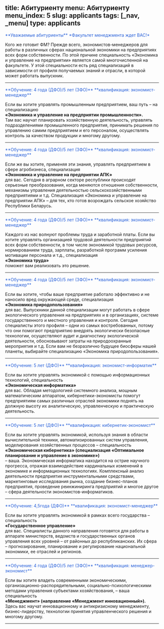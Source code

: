 title: Абитуриенту
menu: Абитуриенту
menu_index: 5
slug: applicants
tags: [_nav, _menu]
type: applicants
---

<font color="#2860d9">
**Уважаемые абитуриенты**   
*Факультет менеджмента ждет ВАС!*
</font>


Кого же готовит ФМ? Прежде всего, экономистов-менеджеров для работы в различных сферах национальной экономики на предприятиях всех форм собственности. По этой причине специальность «Экономика и управление на предприятии» является самой многочисленной на факультете. У этой специальности есть ряд специализаций в зависимости от профиля получаемых знаний и отрасли, в которой может работать выпускник.


----------------------------------------

<font color="#2860d9">
**Обучение: 4 года (ДФО)/5 лет (ЗФО)**   
**квалификация: экономист-менеджер**    
</font>

Если вы хотите управлять промышленным предприятием, ваш путь – на специализацию   
**«Экономика и управление на предприятии промышленности».**      
Там вас научат планировать хозяйственную деятельность, управлять подразделениями промышленного предприятия, принимать решения по управлению самим предприятием и его персоналом, осуществлять контроль за качеством продукции и многому другому.

----------------------------------------

<font color="#2860d9">
**Обучение: 4 года (ДФО)/5 лет (ЗФО)**   
**квалификация: экономист-менеджер**    
</font>

Если же вы хотите, применяя эти знания, управлять предприятием в сфере агробизнеса, специализация   
**«Экономика и управление на предприятии АПК»**     
для вас. Сегодня в аграрном секторе республики происходят серьезные преобразования, когда меняются отношения собственности, механизмы управления деятельностью сельскохозяйственными предприятиями и т.д. Специализация «Экономика и управление на предприятии АПК» – для тех, кто готов возрождать сельское хозяйство Республики Беларусь.

----------------------------------------

<font color="#2860d9">
**Обучение: 4 года (ДФО)/5 лет (ЗФО)**   
**квалификация: экономист-менеджер**    
</font>

Каждого из нас волнуют проблемы труда и заработной платы. Если вы хотите управлять организацией трудовой деятельности предприятий всех форм собственности, в том числе экономикой трудовых ресурсов, нормированием труда, зарплаты, разработкой программ усиления мотивации персонала и т.д., специализация  
**«Экономика труда»**     
поможет вам реализовать это решение.    

----------------------------------------

<font color="#2860d9">
**Обучение: 4 года (ДФО)/5 лет (ЗФО)**   
**квалификация: экономист-менеджер**    
</font>

Если вы хотите, чтобы ваше предприятие работало эффективно и не наносило вред окружающей среде, специализация  
**«Экономика природопользования»**      
для вас. Выпускники данной специализации могут работать в сфере экологического управления на предприятиях и в организациях, системе государственного и местного управления и контроля. Сегодня специалисты этого профиля – одни из самых востребованных, потому что они помогают предприятию внедрять экологически безопасные технологии, осуществляют аудит и диагностику экологической деятельности, обосновывают затраты на природоохранные мероприятия и т.д. Если вам не безразлично будущее биосферы нашей планеты, выбирайте специализацию «Экономика природопользования».      

----------------------------------------

<font color="#2860d9">
**Обучение: 5 лет (ДФО)**   
**квалификация: экономист-информатик**    
</font>

Если вы хотите управлять экономикой с помощью информационных технологий, специальность   
**«Экономическая информатика»**     
для вас. Обладая методологией системного анализа, мощным математическим аппаратом, кибернетики-экономисты помогут предприятиям самых различных отраслей экономики поднять на должную высоту их аналитическую, управленческую и практическую деятельность.   

----------------------------------------

<font color="#2860d9">
**Обучение: 5 лет (ДФО)**   
**квалификация: кибернетик-экономист**    
</font>

Если вы хотите управлять экономикой, используя знания в области вычислительной техники, автоматизированных систем управления, моделирования хозяйственных процессов – специальность      
**«Экономическая кибернетика» (специализация «Оптимальное планирование и управление в экономике»)**     
– ваша. Экономическая информатика находится на острие научного прогресса, отражая взаимодействие кардинальных изменений в экономике и информационных технологиях. Комплексный анализ деятельности предприятия инструментальными средствами, маркетинговые исследования рынка, создание бизнес-планов предприятия, проведение реинжиниринга предприятий и многое другое – сфера деятельности экономистов-информатиков.      

----------------------------------------

<font color="#2860d9">
**Обучение: 4,5года (ДФО)**   
**квалификация: экономист-менеджер**    
</font>

Если вы хотите управлять экономикой в рамках всего государства – специальность      
**«Государственное управление»**     
для вас. Специалисты данного направления готовятся для работы в аппарате министерств, ведомств и государственных органов управления всех уровней – от районных до республиканских. Их сфера – прогнозирование, планирование и регулирование национальной экономики, ее отраслей и регионов.   

----------------------------------------

<font color="#2860d9">
**Обучение: 4 года (ДФО)/5 лет (ЗФО)**   
**квалификация: менеджер-экономист**    
</font>

Если вы хотите владеть современными экономическими, организационно-распорядительными, социально-психологическими методами управления субъектами хозяйствования, – ваша специальность   
**«Менеджмент» (направление «Менеджмент инновационный»).**     
Здесь вас научат инновационному и антикризисному менеджменту, бизнес-лидерству, технологии принятия управленческого решения и многому другому.    

----------------------------------------


